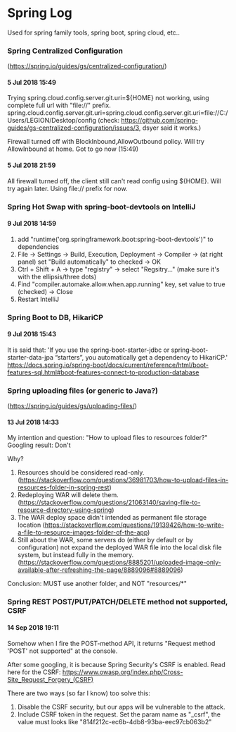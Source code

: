 # Spring Log

Used for spring family tools, spring boot, spring cloud, etc..


### Spring Centralized Configuration
(https://spring.io/guides/gs/centralized-configuration/)

#### 5 Jul 2018 15:49

Trying spring.cloud.config.server.git.uri=${HOME} not working, using complete full url with "file://" prefix. spring.cloud.config.server.git.uri=spring.cloud.config.server.git.uri=file://C:/Users/LEGION/Desktop/config
(check: https://github.com/spring-guides/gs-centralized-configuration/issues/3, dsyer said it works.)

Firewall turned off with BlockInbound,AllowOutbound policy. Will try AllowInbound at home. Got to go now (15:49)

#### 5 Jul 2018 21:59

All firewall turned off, the client still can't read config using ${HOME}. Will try again later. Using file:// prefix for now.


### Spring Hot Swap with spring-boot-devtools on IntelliJ

#### 9 Jul 2018 14:59

1. add "runtime('org.springframework.boot:spring-boot-devtools')" to dependencies
2. File -> Settings -> Build, Execution, Deployment -> Compiler -> (at right panel) set "Build automatically" to checked -> OK
3. Ctrl + Shift + A -> type "registry" -> select "Regsitry..." (make sure it's with the ellipsis/three dots)
4. Find "compiler.automake.allow.when.app.running" key, set value to true (checked) -> Close
5. Restart IntelliJ


### Spring Boot to DB, HikariCP

#### 9 Jul 2018 15:43

It is said that: 'If you use the spring-boot-starter-jdbc or spring-boot-starter-data-jpa “starters”, you automatically get a dependency to HikariCP.'
https://docs.spring.io/spring-boot/docs/current/reference/html/boot-features-sql.html#boot-features-connect-to-production-database


### Spring uploading files (or generic to Java?)
(https://spring.io/guides/gs/uploading-files/)

#### 13 Jul 2018 14:33

My intention and question: "How to upload files to resources folder?"
Googling result: Don't

Why?
1. Resources should be considered read-only. (https://stackoverflow.com/questions/36981703/how-to-upload-files-in-resources-folder-in-spring-rest)
2. Redeploying WAR will delete them. (https://stackoverflow.com/questions/21063140/saving-file-to-resource-directory-using-spring)
3. The WAR deploy space didn't intended as permanent file storage location (https://stackoverflow.com/questions/19139426/how-to-write-a-file-to-resource-images-folder-of-the-app)
4. Still about the WAR, some servers do (either by default or by configuration) not expand the deployed WAR file into the local disk file system, but instead fully in the memory. (https://stackoverflow.com/questions/8885201/uploaded-image-only-available-after-refreshing-the-page/8889096#8889096)

Conclusion: MUST use another folder, and NOT "resources/*"

### Spring REST POST/PUT/PATCH/DELETE method not supported, CSRF

#### 14 Sep 2018 19:11

Somehow when I fire the POST-method API, it returns "Request method 'POST' not supported" at the console.

After some googling, it is because Spring Security's CSRF is enabled.
Read here for the CSRF: https://www.owasp.org/index.php/Cross-Site_Request_Forgery_(CSRF)

There are two ways (so far I know) too solve this:

1. Disable the CSRF security, but our apps will be vulnerable to the attack.
2. Include CSRF token in the request. Set the param name as "_csrf", the value must looks like "814f212c-ec6b-4db8-93ba-eec97cb063b2"

